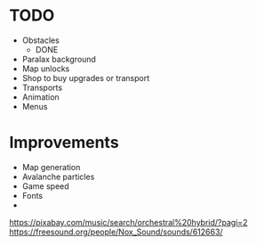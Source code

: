 
# TODO 


- Obstacles
    - DONE
- Paralax background
- Map unlocks
- Shop to buy upgrades or transport
- Transports
- Animation
- Menus


# Improvements

- Map generation
- Avalanche particles
- Game speed
- Fonts
- 


https://pixabay.com/music/search/orchestral%20hybrid/?pagi=2
https://freesound.org/people/Nox_Sound/sounds/612663/

